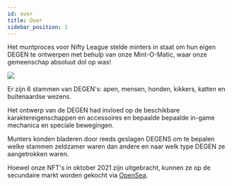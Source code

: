 ```yaml
---
id: over
title: Over
sidebar_position: 1
---
```


Het muntproces voor Nifty League stelde minters in staat om hun eigen DEGEN te ontwerpen met behulp van onze Mint-O-Matic, waar onze gemeenschap absoluut dol op was!

![](/img/mintomatic.gif)

Er zijn 6 stammen van DEGEN's: apen, mensen, honden, kikkers, katten en buitenaardse wezens.

Het ontwerp van de DEGEN had invloed op de beschikbare karaktereigenschappen en accessoires en bepaalde bepaalde in-game mechanica en speciale bewegingen.

Munters konden bladeren door reeds geslagen DEGENS om te bepalen welke stammen zeldzamer waren dan andere en naar welk type DEGEN ze aangetrokken waren.

Hoewel onze NFT's in oktober 2021 zijn uitgebracht, kunnen ze op de secundaire markt worden gekocht via [OpenSea](https://opensea.io/collection/niftydegen).
